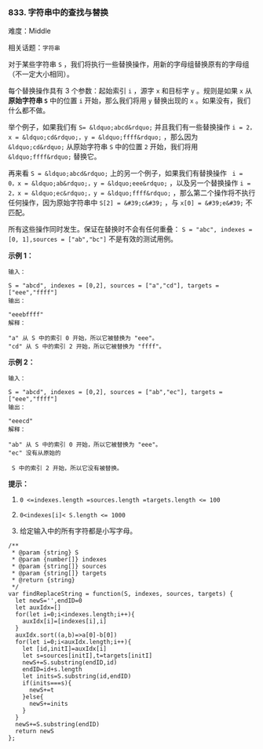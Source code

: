 ### 833. 字符串中的查找与替换

难度：Middle

相关话题：`字符串`

对于某些字符串  `S` ，我们将执行一些替换操作，用新的字母组替换原有的字母组（不一定大小相同）。



每个替换操作具有 3 个参数：起始索引  `i` ，源字  `x`  和目标字  `y` 。规则是如果  `x`  从**原始字符串  `S`**  中的位置  `i`  开始，那么我们将用  `y`  替换出现的  `x` 。如果没有，我们什么都不做。



举个例子，如果我们有  `S= &ldquo;abcd&rdquo;`  并且我们有一些替换操作  `i = 2，x = &ldquo;cd&rdquo;，y = &ldquo;ffff&rdquo;` ，那么因为  `&ldquo;cd&rdquo;`  从原始字符串  `S`  中的位置  `2`  开始，我们将用 `&ldquo;ffff&rdquo;`  替换它。



再来看  `S = &ldquo;abcd&rdquo;`  上的另一个例子，如果我们有替换操作 ` i = 0，x = &ldquo;ab&rdquo;，y = &ldquo;eee&rdquo;` ，以及另一个替换操作  `i = 2，x = &ldquo;ec&rdquo;，y = &ldquo;ffff&rdquo;` ，那么第二个操作将不执行任何操作，因为原始字符串中 `S[2] = &#39;c&#39;` ，与  `x[0] = &#39;e&#39;`  不匹配。



所有这些操作同时发生。保证在替换时不会有任何重叠： `S = "abc", indexes = [0, 1],sources = ["ab","bc"]`  不是有效的测试用例。







**示例 1：** 





```
输入：

S = "abcd", indexes = [0,2], sources = ["a","cd"], targets = ["eee","ffff"]
输出：

"eeebffff"
解释：

"a" 从 S 中的索引 0 开始，所以它被替换为 "eee"。
"cd" 从 S 中的索引 2 开始，所以它被替换为 "ffff"。

```


**示例 2：** 





```
输入：

S = "abcd", indexes = [0,2], sources = ["ab","ec"], targets = ["eee","ffff"]
输出：

"eeecd"
解释：

"ab" 从 S 中的索引 0 开始，所以它被替换为 "eee"。
"ec" 没有从原始的

 S 中的索引 2 开始，所以它没有被替换。

```






**提示：** 




1.  `0 <=indexes.length =sources.length =targets.length <= 100` 

2.  `0<indexes[i]< S.length <= 1000` 

3. 给定输入中的所有字符都是小写字母。










```
/**
 * @param {string} S
 * @param {number[]} indexes
 * @param {string[]} sources
 * @param {string[]} targets
 * @return {string}
 */
var findReplaceString = function(S, indexes, sources, targets) {
  let newS='',endID=0
  let auxIdx=[]
  for(let i=0;i<indexes.length;i++){
    auxIdx[i]=[indexes[i],i]
  }
  auxIdx.sort((a,b)=>a[0]-b[0])
  for(let i=0;i<auxIdx.length;i++){
    let [id,initI]=auxIdx[i]
    let s=sources[initI],t=targets[initI]
    newS+=S.substring(endID,id)
    endID=id+s.length
    let inits=S.substring(id,endID)
    if(inits===s){
      newS+=t
    }else{
      newS+=inits
    }
  }
  newS+=S.substring(endID)
  return newS
};



```


